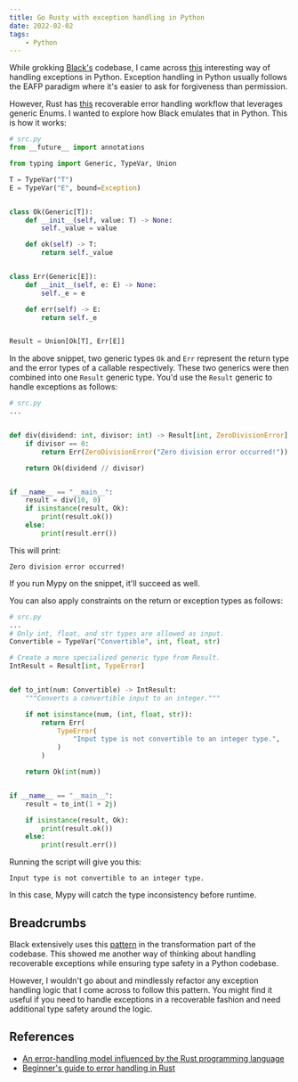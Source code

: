 ```yaml
---
title: Go Rusty with exception handling in Python
date: 2022-02-02
tags:
    - Python
---
```


While grokking [Black's](https://github.com/psf/black) codebase, I came across
[this](https://github.com/psf/black/blob/main/src/black/rusty.py) interesting way of
handling exceptions in Python. Exception handling in Python usually follows the EAFP
paradigm where it's easier to ask for forgiveness than permission.

However, Rust has
[this](https://doc.rust-lang.org/book/ch09-02-recoverable-errors-with-result.html)
recoverable error handling workflow that leverages generic Enums. I wanted to explore
how Black emulates that in Python. This is how it works:

```python
# src.py
from __future__ import annotations

from typing import Generic, TypeVar, Union

T = TypeVar("T")
E = TypeVar("E", bound=Exception)


class Ok(Generic[T]):
    def __init__(self, value: T) -> None:
        self._value = value

    def ok(self) -> T:
        return self._value


class Err(Generic[E]):
    def __init__(self, e: E) -> None:
        self._e = e

    def err(self) -> E:
        return self._e


Result = Union[Ok[T], Err[E]]
```

In the above snippet, two generic types `Ok` and `Err` represent the return type and the
error types of a callable respectively. These two generics were then combined into one
`Result` generic type. You'd use the `Result` generic to handle exceptions as follows:

```python
# src.py
...


def div(dividend: int, divisor: int) -> Result[int, ZeroDivisionError]:
    if divisor == 0:
        return Err(ZeroDivisionError("Zero division error occurred!"))

    return Ok(dividend // divisor)


if __name__ == "__main__":
    result = div(10, 0)
    if isinstance(result, Ok):
        print(result.ok())
    else:
        print(result.err())
```

This will print:

```
Zero division error occurred!
```

If you run Mypy on the snippet, it'll succeed as well.

You can also apply constraints on the return or exception types as follows:

```python
# src.py
...
# Only int, float, and str types are allowed as input.
Convertible = TypeVar("Convertible", int, float, str)

# Create a more specialized generic type from Result.
IntResult = Result[int, TypeError]


def to_int(num: Convertible) -> IntResult:
    """Converts a convertible input to an integer."""

    if not isinstance(num, (int, float, str)):
        return Err(
            TypeError(
                "Input type is not convertible to an integer type.",
            )
        )

    return Ok(int(num))


if __name__ == "__main__":
    result = to_int(1 + 2j)

    if isinstance(result, Ok):
        print(result.ok())
    else:
        print(result.err())
```

Running the script will give you this:

```
Input type is not convertible to an integer type.
```

In this case, Mypy will catch the type inconsistency before runtime.

## Breadcrumbs

Black extensively uses this
[pattern](https://github.com/psf/black/blob/6417c99bfdbdc057e4a10aeff9967a751f4f85e9/src/black/trans.py#L61)
in the transformation part of the codebase. This showed me another way of thinking about
handling recoverable exceptions while ensuring type safety in a Python codebase.

However, I wouldn't go about and mindlessly refactor any exception handling logic that I
come across to follow this pattern. You might find it useful if you need to handle
exceptions in a recoverable fashion and need additional type safety around the logic.

## References

* [An error-handling model influenced by the Rust programming language](https://github.com/psf/black/blob/main/src/black/rusty.py)
* [Beginner's guide to error handling in Rust](https://www.sheshbabu.com/posts/rust-error-handling/)
